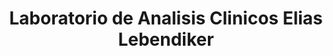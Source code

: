 ---
title: "Laboratorio de Analisis Clinicos Elias Lebendiker"
url: /ciudad-autonoma-de-buenos-aires/laboratorio-de-analisis-clinicos-elias-lebendiker/
shop: suministros médicos
---